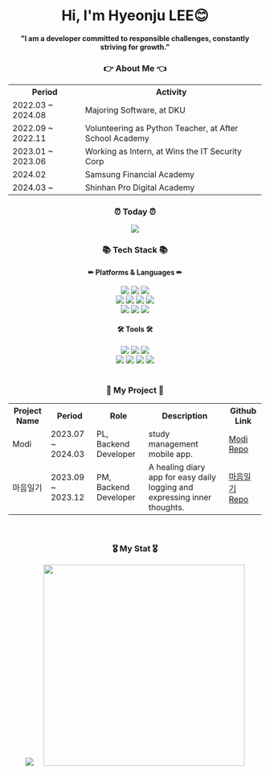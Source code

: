 <div align="center">
	<h1>Hi, I'm Hyeonju LEE😊</h1>
	<h4>"I am a developer committed to responsible challenges, constantly striving for growth."</h4>
	<h3>👉 About Me 👈</h3>
	<table>
		<tr>
			<th scope="col">Period</td>
			<th scope="col">Activity</td>
		</tr>
		<tr>
			<td>2022.03 ~ 2024.08</td>
			<td>Majoring Software, at DKU</td>
		</tr>
		<tr>
			<td>2022.09 ~ 2022.11</td>
			<td>Volunteering as Python Teacher, at After School Academy</td>
		</tr>
		<tr>
			<td>2023.01 ~ 2023.06</td>
			<td>Working as Intern, at Wins the IT Security Corp</td>
		</tr>
		<tr>
			<td>2024.02</td>
			<td>Samsung Financial Academy</td>
		</tr>
		<tr>
			<td>2024.03 ~ </td>
			<td>Shinhan Pro Digital Academy</td>
		</tr>
	</table>
	
 <h3>⏰ Today ⏰</h3>
	<a href="https://hits.seeyoufarm.com"><img src="https://hits.seeyoufarm.com/api/count/incr/badge.svg?url=https%3A%2F%2Fgithub.com%2FLeehyeonju0219&count_bg=%23FCAEAE&title_bg=%23FF6666&icon=&icon_color=%23E7E7E7&title=hits&edge_flat=false"/></a>
	<br>
	<h3>📚 Tech Stack 📚</h3>
	<h4>✏ Platforms & Languages ✏</h4>
	<img src="https://img.shields.io/badge/HTML5-E34F26?style=flat&logo=HTML5&logoColor=white" />
	<img src="https://img.shields.io/badge/CSS3-1572B6?style=flat&logo=CSS3&logoColor=white" />
	<img src="https://img.shields.io/badge/JavaScript-F7DF1E?style=flat&logo=JavaScript&logoColor=black"/>
	<br>
	<img src="https://img.shields.io/badge/Java-007396?style=flat&logo=Java&logoColor=white" />
	<img src="https://img.shields.io/badge/Python-3776AB?style=flat&logo=HTML5&logoColor=white" />
	<img src="https://img.shields.io/badge/C-A8B9CC?style=flat&logo=c&logoColor=white" />
	<img src="https://img.shields.io/badge/C++-00599C?style=flat&logo=cplusplus&logoColor=white" />
	<br>
	<img src="https://img.shields.io/badge/MySQL-4479A1?style=flat&logo=mysql&logoColor=white" />
	<img src="https://img.shields.io/badge/Spring Boot-6DB33F?style=flat&logo=springboot&logoColor=white" />
	<img src="https://img.shields.io/badge/Amazon AWS-232F3E?style=flat&logo=amazonaws&logoColor=white" />
	<h4>🛠 Tools 🛠</h4>
	<img src="https://img.shields.io/badge/Visual Studio-5C2D91?style=flat&logo=visualstudio&logoColor=white" />
	<img src="https://img.shields.io/badge/Visual Studio Code-007ACC?style=flat&logo=visualstudiocode&logoColor=white" />
	<img src="https://img.shields.io/badge/Eclipse IDE-2C2255?style=flat&logo=eclipseide&logoColor=white" />
	<br>
	<img src="https://img.shields.io/badge/Intellij IDEA-000000?style=flat&logo=intellijidea&logoColor=white" />
 	<img src="https://img.shields.io/badge/GitHub-181717?style=flat&logo=github&logoColor=white" />
	<img src="https://img.shields.io/badge/Notion-000000?style=flat&logo=notion&logoColor=white" />
	<img src="https://img.shields.io/badge/figma-F24E1E?style=flat&logo=figma&logoColor=white" />
	<br>
 <br>
 	<h3>🧐 My Project 🧐</h3>

  <table>
    <tr>
      <th scope="col">Project Name</td>
      <th scope="col">Period</td>
      <th scope="col">Role</td>
      <th scope="col">Description</td>
      <th scope="col">Github Link</td>
    </tr>
    <tr>
      <td>Modi</td>
      <td>2023.07 ~ 2024.03</td>
      <td>PL, Backend Developer</td>
      <td>study management mobile app.</td>
      <td><a href="https://github.com/studyManagement">Modi Repo</a></td>
    </tr>
    <tr>
      <td>마음일기</td>
      <td>2023.09 ~ 2023.12</td>
      <td>PM, Backend Developer</td>
      <td>A healing diary app for easy daily logging and expressing inner thoughts.</td>
      <td><a href="https://github.com/maumDiary">마음일기 Repo</a></td>
    </tr>
  </table>
<br>
	<h3>🎖 My Stat 🎖</h3>
	<img src="http://mazassumnida.wtf/api/v2/generate_badge?boj=wkdal3512">&nbsp;&nbsp;&nbsp;&nbsp;&nbsp;<img src="https://github-readme-stats.vercel.app/api?username=Leehyeonju0219&show_icons=true&theme=ambient_gradient" width="400px">
</div>

